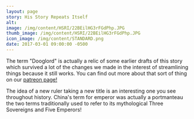 ```yaml
---
layout: page
story: His Story Repeats Itself
alt:
image: /img/content/HSRI/22BEilHG3rFGdPhp.JPG
thumb_image: /img/content/HSRI/22BEilHG3rFGdPhp.JPG
icon_image: /img/content/STANDARD.png
date: 2017-03-01 09:00:00 -0500
---
```


The term "Dooglord" is actually a relic of some earlier drafts of this story which survived a lot of the changes we made in the interest of streamlining things because it still works. You can find out more about that sort of thing on our [patreon page!](https://www.patreon.com/fabelaro)

The idea of a new ruler taking a new title is an interesting one you see throughout history. China's term for emperor was actually a portmanteau the two terms traditionally used to refer to its mythological Three Sovereigns and Five Emperors!